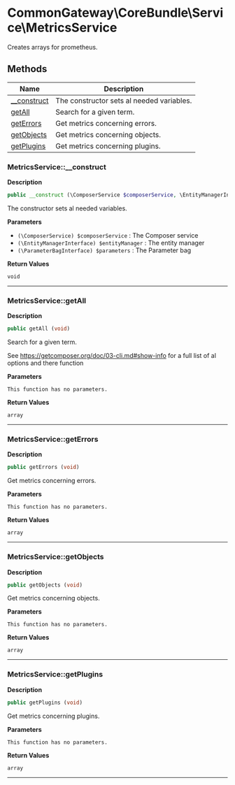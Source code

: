 # CommonGateway\CoreBundle\Service\MetricsService

Creates arrays for prometheus.

## Methods

| Name | Description |
|------|-------------|
|[\_\_construct](#metricsservice__construct)|The constructor sets al needed variables.|
|[getAll](#metricsservicegetall)|Search for a given term.|
|[getErrors](#metricsservicegeterrors)|Get metrics concerning errors.|
|[getObjects](#metricsservicegetobjects)|Get metrics concerning objects.|
|[getPlugins](#metricsservicegetplugins)|Get metrics concerning plugins.|

### MetricsService::\_\_construct

**Description**

```php
public __construct (\ComposerService $composerService, \EntityManagerInterface $entityManager, \ParameterBagInterface $parameters)
```

The constructor sets al needed variables.

**Parameters**

*   `(\ComposerService) $composerService`
    : The Composer service
*   `(\EntityManagerInterface) $entityManager`
    : The entity manager
*   `(\ParameterBagInterface) $parameters`
    : The Parameter bag

**Return Values**

`void`

<hr />

### MetricsService::getAll

**Description**

```php
public getAll (void)
```

Search for a given term.

See https://getcomposer.org/doc/03-cli.md#show-info for a full list of al options and there function

**Parameters**

`This function has no parameters.`

**Return Values**

`array`

<hr />

### MetricsService::getErrors

**Description**

```php
public getErrors (void)
```

Get metrics concerning errors.

**Parameters**

`This function has no parameters.`

**Return Values**

`array`

<hr />

### MetricsService::getObjects

**Description**

```php
public getObjects (void)
```

Get metrics concerning objects.

**Parameters**

`This function has no parameters.`

**Return Values**

`array`

<hr />

### MetricsService::getPlugins

**Description**

```php
public getPlugins (void)
```

Get metrics concerning plugins.

**Parameters**

`This function has no parameters.`

**Return Values**

`array`

<hr />
